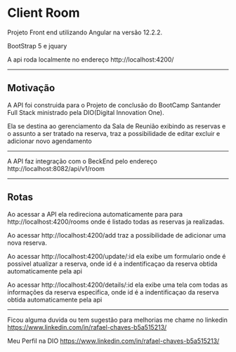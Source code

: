 # Client Room

Projeto Front end utilizando Angular na versão 12.2.2.

BootStrap 5 e jquary 

A api roda localmente no endereço http://localhost:4200/

___

## Motivação

A API foi construida para o Projeto de conclusão do BootCamp Santander Full Stack ministrado pela DIO(Digital Innovation One).

Ela se destina ao gerenciamento da Sala de Reunião exibindo as reservas e o assunto a ser tratado na reserva, traz a possibilidade de editar excluir e adicionar novo agendamento

---

A API faz integração com o BeckEnd pelo endereço http://localhost:8082/api/v1/room

---

## Rotas

Ao acessar a API ela redireciona automaticamente para para http://localhost:4200/rooms  onde é listado todas as reservas ja realizadas.

Ao acessar http://localhost:4200/add traz a possibilidade de adicionar uma nova reserva.

Ao acessar http://localhost:4200/update/:id ela exibe um formulario onde é possivel atualizar a reserva, onde id é a indentificaçao da reserva obtida automaticamente pela api

Ao acessar http://localhost:4200/details/:id ela exibe uma tela com todas as informações da reserva especifica, onde id é a indentificaçao da reserva obtida automaticamente pela api

---
Ficou alguma duvida ou tem sugestão para melhorias  me chame no linkedin https://www.linkedin.com/in/rafael-chaves-b5a515213/

Meu Perfil na DIO https://www.linkedin.com/in/rafael-chaves-b5a515213/